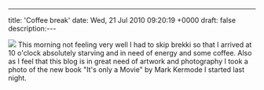 ---
title: 'Coffee break'
date: Wed, 21 Jul 2010 09:20:19 +0000
draft: false
description:---

[![](http://www.blog.big-andy.co.uk/wp-content/uploads/2010/07/l_2048_1536_39599117-4311-4D0C-834D-8F72BD52437B.jpeg)](http://www.blog.big-andy.co.uk/wp-content/uploads/2010/07/l_2048_1536_39599117-4311-4D0C-834D-8F72BD52437B.jpeg) This morning not feeling very well I had to skip brekki so that I arrived at 10 o'clock absolutely starving and in need of energy and some coffee. Also as I feel that this blog is in great need of artwork and photography I took a photo of the new book "It's only a Movie" by Mark Kermode I started last night.